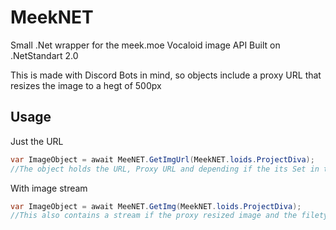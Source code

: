 # MeekNET
Small .Net wrapper for the meek.moe Vocaloid image API
Built on .NetStandart 2.0

This is made with Discord Bots in mind, so objects include a proxy URL that resizes the image to a hegt of 500px

## Usage

Just the URL
```cs
var ImageObject = await MeeNET.GetImgUrl(MeekNET.loids.ProjectDiva);
//The object holds the URL, Proxy URL and depending if the its Set in the API DB, a creator message 
```

With image stream
```cs
var ImageObject = await MeeNET.GetImg(MeekNET.loids.ProjectDiva);
//This also contains a stream if the proxy resized image and the filetype 
```
